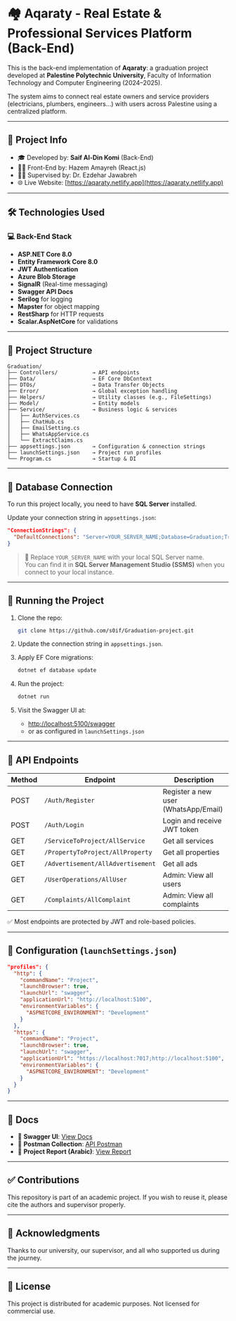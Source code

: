 # 🏘️ Aqaraty - Real Estate & Professional Services Platform (Back-End)

This is the back-end implementation of **Aqaraty**: a graduation project developed at **Palestine Polytechnic University**, Faculty of Information Technology and Computer Engineering (2024–2025).

The system aims to connect real estate owners and service providers (electricians, plumbers, engineers...) with users across Palestine using a centralized platform.

---

## 📌 Project Info

- 🎓 Developed by: **Saif Al-Din Komi** (Back-End)
- 👨‍💻 Front-End by: Hazem Amayreh (React.js)
- 🧑‍🏫 Supervised by: Dr. Ezdehar Jawabreh
- 🌐 Live Website: [https://aqaraty.netlify.app](https://aqaraty.netlify.app)

---

## 🛠️ Technologies Used

### 💻 Back-End Stack

- **ASP.NET Core 8.0**
- **Entity Framework Core 8.0**
- **JWT Authentication**
- **Azure Blob Storage**
- **SignalR** (Real-time messaging)
- **Swagger API Docs**
- **Serilog** for logging
- **Mapster** for object mapping
- **RestSharp** for HTTP requests
- **Scalar.AspNetCore** for validations

---

## 📁 Project Structure

```
Graduation/
├── Controllers/           → API endpoints
├── Data/                  → EF Core DbContext
├── DTOs/                  → Data Transfer Objects
├── Error/                 → Global exception handling
├── Helpers/               → Utility classes (e.g., FileSettings)
├── Model/                 → Entity models
├── Service/               → Business logic & services
│   ├── AuthServices.cs
│   ├── ChatHub.cs
│   ├── EmailSetting.cs
│   ├── WhatsAppService.cs
│   └── ExtractClaims.cs
├── appsettings.json       → Configuration & connection strings
├── launchSettings.json    → Project run profiles
└── Program.cs             → Startup & DI
```

---

## 🔌 Database Connection

To run this project locally, you need to have **SQL Server** installed.

Update your connection string in `appsettings.json`:

```json
"ConnectionStrings": {
  "DefaultConnections": "Server=YOUR_SERVER_NAME;Database=Graduation;Trusted_Connection=True;TrustServerCertificate=true"
}
```

> 🔁 Replace `YOUR_SERVER_NAME` with your local SQL Server name.  
You can find it in **SQL Server Management Studio (SSMS)** when you connect to your local instance.

---

## 🚀 Running the Project

1. Clone the repo:
   ```bash
   git clone https://github.com/s0if/Graduation-project.git
   ```

2. Update the connection string in `appsettings.json`.

3. Apply EF Core migrations:
   ```bash
   dotnet ef database update
   ```

4. Run the project:
   ```bash
   dotnet run
   ```

5. Visit the Swagger UI at:
   - [http://localhost:5100/swagger](http://localhost:5100/swagger)
   - or as configured in `launchSettings.json`

---

## 📡 API Endpoints

| Method | Endpoint                                 | Description                             |
|--------|------------------------------------------|-----------------------------------------|
| POST   | `/Auth/Register`                         | Register a new user (WhatsApp/Email)    |
| POST   | `/Auth/Login`                            | Login and receive JWT token             |
| GET    | `/ServiceToProject/AllService`           | Get all services                        |
| GET    | `/PropertyToProject/AllProperty`         | Get all properties                      |
| GET    | `/Advertisement/AllAdvertisement`        | Get all ads                             |
| GET    | `/UserOperations/AllUser`                | Admin: View all users                   |
| GET    | `/Complaints/AllComplaint`               | Admin: View all complaints              |

✅ Most endpoints are protected by JWT and role-based policies.

---

## 🔧 Configuration (`launchSettings.json`)

```json
"profiles": {
  "http": {
    "commandName": "Project",
    "launchBrowser": true,
    "launchUrl": "swagger",
    "applicationUrl": "http://localhost:5100",
    "environmentVariables": {
      "ASPNETCORE_ENVIRONMENT": "Development"
    }
  },
  "https": {
    "commandName": "Project",
    "launchBrowser": true,
    "launchUrl": "swagger",
    "applicationUrl": "https://localhost:7017;http://localhost:5100",
    "environmentVariables": {
      "ASPNETCORE_ENVIRONMENT": "Development"
    }
  }
}
```

---

## 📄 Docs

- 🔗 **Swagger UI**: [View Docs](https://lnkd.in/dWNnHrEn)
- 🔗 **Postman Collection**: [API Postman](https://lnkd.in/dvZhYcm8)
- 🔗 **Project Report (Arabic)**: [View Report](https://s0if.github.io/Aqaraty_Graduation_Project_Report_Arabic/)

---

## ✅ Contributions

This repository is part of an academic project. If you wish to reuse it, please cite the authors and supervisor properly.

---

## 🙏 Acknowledgments

Thanks to our university, our supervisor, and all who supported us during the journey.

---

## 📜 License

This project is distributed for academic purposes. Not licensed for commercial use.
